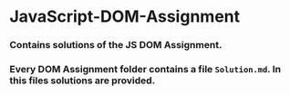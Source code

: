 # JavaScript-DOM-Assignment

### Contains solutions of the JS DOM Assignment.

### Every DOM Assignment folder contains a file ```Solution.md```. In this files solutions are provided.
